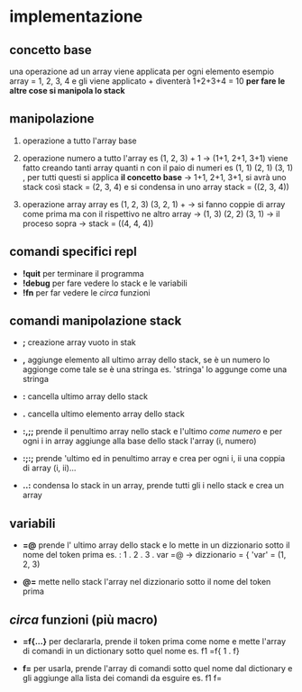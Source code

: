 # implementazione

## concetto base
una operazione ad un array viene applicata per ogni elemento esempio
array = 1, 2, 3, 4 e gli viene applicato + diventerà 1+2+3+4 = 10
**per fare le altre cose si manipola lo stack**

## manipolazione
1. operazione a tutto l'array base

2. operazione numero a tutto l'array es (1, 2, 3) + 1 -> (1+1, 2+1, 3+1) viene fatto creando tanti array quanti n con il paio di numeri es (1, 1) (2, 1) (3, 1) , per tutti questi si applica **il concetto base** -> 1+1, 2+1, 3+1, si avrà uno stack così stack = (2, 3, 4) e si condensa in uno array stack = ((2, 3, 4))

3. operazione array array es (1, 2, 3) (3, 2, 1) + -> si fanno coppie di array come prima ma con il rispettivo ne altro array -> (1, 3) (2, 2) (3, 1) -> il proceso sopra -> stack = ((4, 4, 4))


## comandi specifici repl

* **!quit** per terminare il programma
* **!debug** per fare vedere lo stack e le variabili
* **!fn** per far vedere le *circa* funzioni

## comandi manipolazione stack

* **;** creazione array vuoto in stak
* **,** aggiunge elemento all ultimo array dello stack, se è un numero lo aggionge come tale se è una stringa es. 'stringa' lo aggunge come una stringa
* **:** cancella ultimo array dello stack
* **.** cancella ultimo elemento array dello stack

* **:,;;** prende il penultimo array nello stack e l'ultimo *come numero* e per ogni i in array aggiunge alla base dello stack l'array (i, numero)

* **:;:;** prende 'ultimo ed in penultimo array e crea per ogni i, ii una coppia di array (i, ii)...

* **..:** condensa lo stack in un array, prende tutti gli i nello stack e crea un array

## variabili

* **=@** prende l' ultimo array dello stack e lo mette in un dizzionario sotto il nome del token prima es. : 1 . 2 . 3 . var =@ -> dizzionario = { 'var' = (1, 2, 3)

* **@=** mette nello stack l'array nel dizzionario sotto il nome del token prima

## *circa* funzioni (più macro)

* **=f{...}** per declararla, prende il token prima come nome e mette l'array di comandi in un dictionary sotto quel nome es. f1 =f{ 1 . f}

* **f=** per usarla, prende l'array di comandi sotto quel nome dal dictionary e gli aggiunge alla lista dei comandi da esguire es. f1 f=